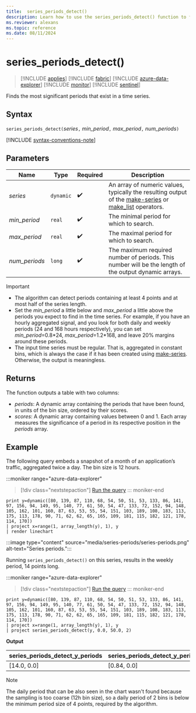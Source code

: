 ```yaml
---
title:  series_periods_detect()
description: Learn how to use the series_periods_detect() function to find the most significant periods that exist in a time series.
ms.reviewer: alexans
ms.topic: reference
ms.date: 08/11/2024
---
```

# series_periods_detect()

> [!INCLUDE [applies](../includes/applies-to-version/applies.md)] [!INCLUDE [fabric](../includes/applies-to-version/fabric.md)] [!INCLUDE [azure-data-explorer](../includes/applies-to-version/azure-data-explorer.md)] [!INCLUDE [monitor](../includes/applies-to-version/monitor.md)] [!INCLUDE [sentinel](../includes/applies-to-version/sentinel.md)]

Finds the most significant periods that exist in a time series.  

## Syntax

`series_periods_detect(`*series*`,` *min_period*`,` *max_period*`,` *num_periods*`)`

[!INCLUDE [syntax-conventions-note](../includes/syntax-conventions-note.md)]

## Parameters

| Name | Type | Required | Description |
|--|--|--|--|
| *series* | `dynamic` |  :heavy_check_mark: | An array of numeric values, typically the resulting output of the [make-series](make-series-operator.md) or [make_list](make-list-aggregation-function.md) operators.|
| *min_period* | `real` |  :heavy_check_mark: | The minimal period for which to search.|
| *max_period* | `real` |  :heavy_check_mark: | The maximal period for which to search.|
| *num_periods* | `long` |  :heavy_check_mark: | The maximum required number of periods. This number will be the length of the output dynamic arrays.|

> [!IMPORTANT]
>
> * The algorithm can detect periods containing at least 4 points and at most half of the series length.
> * Set the *min_period* a little below and *max_period* a little above the periods you expect to find in the time series. For example, if you have an hourly aggregated signal, and you look for both daily and weekly periods (24 and 168 hours respectively), you can set *min_period*=0.8\*24, *max_period*=1.2\*168, and leave 20% margins around these periods.
> * The input time series must be regular. That is, aggregated in constant bins, which is always the case if it has been created using [make-series](make-series-operator.md). Otherwise, the output is meaningless.

## Returns

The function outputs a table with two columns:

* *periods*: A dynamic array containing the periods that have been found, in units of the bin size, ordered by their scores.
* *scores*: A dynamic array containing values between 0 and 1. Each array measures the significance of a period in its respective position in the *periods* array.

## Example

The following query embeds a snapshot of a month of an application’s traffic, aggregated twice a day. The bin size is 12 hours.

:::moniker range="azure-data-explorer"
> [!div class="nextstepaction"]
> <a href="https://dataexplorer.azure.com/clusters/help/databases/Samples?query=H4sIAAAAAAAAAz2OvW7DMAyE9z4FRwfwINrW35AnKYJCcITEQaIGgocKyMP3LnY7kDiS95F81qWs0o7nVtJjmbvPYHrRMfYSPISicqEXOyGgrSJGOpCCg5jQibRaVHFiB3C0FAA8Rk53GNPJ77AfyAx/DG6oIeTYN0pltifcuN20dluhfEINvwiRimxgqUze/isMIn+An2vf8b7BZMgGrlKWgXcH3TFVHvLmdPh4ybN+3/K8ys+xpnLJHUyp1tS+7rlc1mvXDvAimgjcNZdzrnJfSp6vqa6/5GXgcmIBAAA=" target="_blank">Run the query</a>
::: moniker-end

```kusto
print y=dynamic([80, 139, 87, 110, 68, 54, 50, 51, 53, 133, 86, 141, 97, 156, 94, 149, 95, 140, 77, 61, 50, 54, 47, 133, 72, 152, 94, 148, 105, 162, 101, 160, 87, 63, 53, 55, 54, 151, 103, 189, 108, 183, 113, 175, 113, 178, 90, 71, 62, 62, 65, 165, 109, 181, 115, 182, 121, 178, 114, 170])
| project x=range(1, array_length(y), 1), y  
| render linechart
```

:::image type="content" source="media/series-periods/series-periods.png" alt-text="Series periods.":::

Running `series_periods_detect()` on this series, results in the weekly period, 14 points long.

:::moniker range="azure-data-explorer"
> [!div class="nextstepaction"]
> <a href="https://dataexplorer.azure.com/clusters/help/databases/Samples?query=H4sIAAAAAAAAA01Qy26DMBC89yt8BAlFXsCvQ76kihAKVkKUEmQ41FI+vjNAqx52Pbs7s7PynMZpVfk85Kn/Gq/Fp9eVkiZUyjsAQWV9pUyLADaCaMhA8hagRSeQalCFlh2IgyGAwGFk5RBj2rpD7Gpq6l8NPERTZNnXQqT3I2yzexqzrxAeIZpX+EBErWcpTM78IQwCbwCfa7fYPJg0tZ6rhKWnby2HTIRGTl/Kj7ea0+sRr6v6Pqd+usUCpD6lPnfPON3We5FLcBFZqX/sJaYxLt2M5zUs3RBXdItcKX3iX2y5Ln8A3Zvs/YABAAA=" target="_blank">Run the query</a>
::: moniker-end

```kusto
print y=dynamic([80, 139, 87, 110, 68, 54, 50, 51, 53, 133, 86, 141, 97, 156, 94, 149, 95, 140, 77, 61, 50, 54, 47, 133, 72, 152, 94, 148, 105, 162, 101, 160, 87, 63, 53, 55, 54, 151, 103, 189, 108, 183, 113, 175, 113, 178, 90, 71, 62, 62, 65, 165, 109, 181, 115, 182, 121, 178, 114, 170])
| project x=range(1, array_length(y), 1), y  
| project series_periods_detect(y, 0.0, 50.0, 2)
```

**Output**

| series\_periods\_detect\_y\_periods  | series\_periods\_detect\_y\_periods\_scores |
|-------------|-------------------|
| [14.0, 0.0] | [0.84, 0.0]  |

> [!NOTE]
> The daily period that can be also seen in the chart wasn't found because the sampling is too coarse (12h bin size), so a daily period of 2 bins is below the minimum period size of 4 points, required by the algorithm.
